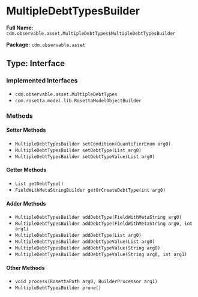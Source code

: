 # MultipleDebtTypesBuilder

**Full Name:** `cdm.observable.asset.MultipleDebtTypes$MultipleDebtTypesBuilder`

**Package:** `cdm.observable.asset`

## Type: Interface

### Implemented Interfaces

- `cdm.observable.asset.MultipleDebtTypes`
- `com.rosetta.model.lib.RosettaModelObjectBuilder`

### Methods

#### Setter Methods

- `MultipleDebtTypesBuilder setCondition(QuantifierEnum arg0)`
- `MultipleDebtTypesBuilder setDebtType(List arg0)`
- `MultipleDebtTypesBuilder setDebtTypeValue(List arg0)`

#### Getter Methods

- `List getDebtType()`
- `FieldWithMetaStringBuilder getOrCreateDebtType(int arg0)`

#### Adder Methods

- `MultipleDebtTypesBuilder addDebtType(FieldWithMetaString arg0)`
- `MultipleDebtTypesBuilder addDebtType(FieldWithMetaString arg0, int arg1)`
- `MultipleDebtTypesBuilder addDebtType(List arg0)`
- `MultipleDebtTypesBuilder addDebtTypeValue(List arg0)`
- `MultipleDebtTypesBuilder addDebtTypeValue(String arg0)`
- `MultipleDebtTypesBuilder addDebtTypeValue(String arg0, int arg1)`

#### Other Methods

- `void process(RosettaPath arg0, BuilderProcessor arg1)`
- `MultipleDebtTypesBuilder prune()`


